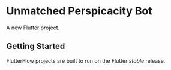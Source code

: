 # Unmatched Perspicacity Bot

A new Flutter project.

## Getting Started

FlutterFlow projects are built to run on the Flutter _stable_ release.
